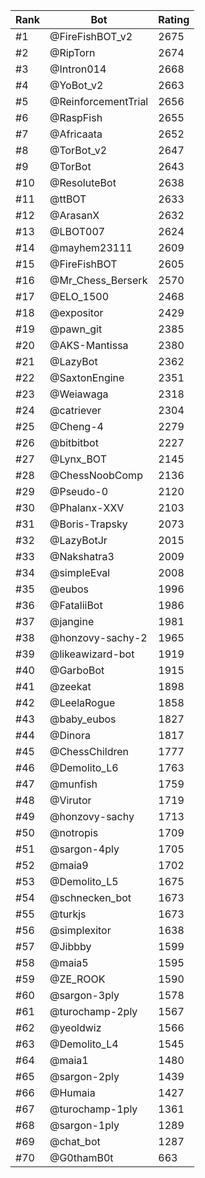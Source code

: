 Rank|Bot|Rating
---|---|---
#1|@FireFishBOT_v2|2675
#2|@RipTorn|2674
#3|@Intron014|2668
#4|@YoBot_v2|2663
#5|@ReinforcementTrial|2656
#6|@RaspFish|2655
#7|@Africaata|2652
#8|@TorBot_v2|2647
#9|@TorBot|2643
#10|@ResoluteBot|2638
#11|@ttBOT|2633
#12|@ArasanX|2632
#13|@LBOT007|2624
#14|@mayhem23111|2609
#15|@FireFishBOT|2605
#16|@Mr_Chess_Berserk|2570
#17|@ELO_1500|2468
#18|@expositor|2429
#19|@pawn_git|2385
#20|@AKS-Mantissa|2380
#21|@LazyBot|2362
#22|@SaxtonEngine|2351
#23|@Weiawaga|2318
#24|@catriever|2304
#25|@Cheng-4|2279
#26|@bitbitbot|2227
#27|@Lynx_BOT|2145
#28|@ChessNoobComp|2136
#29|@Pseudo-0|2120
#30|@Phalanx-XXV|2103
#31|@Boris-Trapsky|2073
#32|@LazyBotJr|2015
#33|@Nakshatra3|2009
#34|@simpleEval|2008
#35|@eubos|1996
#36|@FataliiBot|1986
#37|@jangine|1981
#38|@honzovy-sachy-2|1965
#39|@likeawizard-bot|1919
#40|@GarboBot|1915
#41|@zeekat|1898
#42|@LeelaRogue|1858
#43|@baby_eubos|1827
#44|@Dinora|1817
#45|@ChessChildren|1777
#46|@Demolito_L6|1763
#47|@munfish|1759
#48|@Virutor|1719
#49|@honzovy-sachy|1713
#50|@notropis|1709
#51|@sargon-4ply|1705
#52|@maia9|1702
#53|@Demolito_L5|1675
#54|@schnecken_bot|1673
#55|@turkjs|1673
#56|@simplexitor|1638
#57|@Jibbby|1599
#58|@maia5|1595
#59|@ZE_ROOK|1590
#60|@sargon-3ply|1578
#61|@turochamp-2ply|1567
#62|@yeoldwiz|1566
#63|@Demolito_L4|1545
#64|@maia1|1480
#65|@sargon-2ply|1439
#66|@Humaia|1427
#67|@turochamp-1ply|1361
#68|@sargon-1ply|1289
#69|@chat_bot|1287
#70|@G0thamB0t|663
